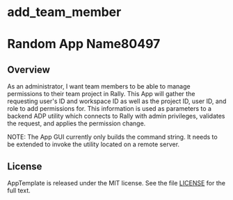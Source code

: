 add_team_member
=========================

Random App Name80497
=========================

## Overview
As an administrator, I want team members to be able to manage permissions to their team project in Rally.  This App
will gather the requesting user's ID and workspace ID as well as the project ID, user ID, and role to add permissions
for.  This information is used as parameters to a backend ADP utility which connects to Rally with admin privileges,
validates the request, and applies the permission change.

NOTE: The App GUI currently only builds the command string.  It needs to be extended to invoke the utility located
on a remote server.

## License

AppTemplate is released under the MIT license.  See the file [LICENSE](https://raw.github.com/RallyApps/AppTemplate/master/LICENSE) for the full text.
